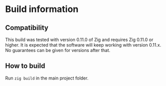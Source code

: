 # Build information

## Compatibility
This build was tested with version 0.11.0 of Zig and requires Zig 0.11.0 or higher. It is expected that the software will keep working with version 0.11.x. No guarantees can be given for versions after that.

## How to build
Run `zig build` in the main project folder.